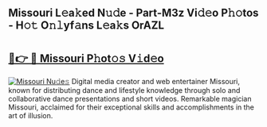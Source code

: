 ## Missouri L𝚎a𝚔ed N𝚞𝚍e - Part-M3z Vi𝚍𝚎o P𝚑𝚘tos - H𝚘𝚝 O𝚗𝚕yf𝚊ns L𝚎a𝚔s OrAZL

# <h2><a href="http://kf23y0i.oniu.top/?m=Missouri">🔗👉 🔴 Missouri P𝚑ot𝚘𝚜 V𝚒d𝚎o</a></h2>

[![Missouri Nu𝚍e𝚜](https://i.imgur.com/0qMVB7G.gif)](http://kf23y0i.oniu.top/?m=Missouri)
Digital media creator and web entertainer Missouri, known for distributing dance and lifestyle knowledge through solo and collaborative dance presentations and short videos. Remarkable magician Missouri, acclaimed for their exceptional skills and accomplishments in the art of illusion.  
